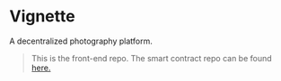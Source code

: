 # Vignette
A decentralized photography platform.

> This is the front-end repo. The smart contract repo can be found [here.](https://github.com/theabdullahalam/vignette-contracts)